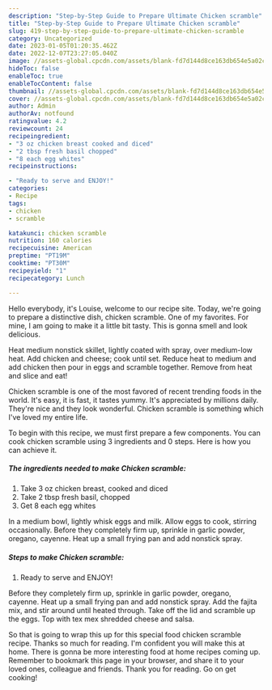 ```yaml
---
description: "Step-by-Step Guide to Prepare Ultimate Chicken scramble"
title: "Step-by-Step Guide to Prepare Ultimate Chicken scramble"
slug: 419-step-by-step-guide-to-prepare-ultimate-chicken-scramble
category: Uncategorized
date: 2023-01-05T01:20:35.462Z
date: 2022-12-07T23:27:05.040Z
image: //assets-global.cpcdn.com/assets/blank-fd7d144d8ce163db654e5a02c40b08a2775adb7897d16e4062681dc7e1b2800f.png
hideToc: false
enableToc: true
enableTocContent: false
thumbnail: //assets-global.cpcdn.com/assets/blank-fd7d144d8ce163db654e5a02c40b08a2775adb7897d16e4062681dc7e1b2800f.png
cover: //assets-global.cpcdn.com/assets/blank-fd7d144d8ce163db654e5a02c40b08a2775adb7897d16e4062681dc7e1b2800f.png
author: Admin
authorAv: notfound
ratingvalue: 4.2
reviewcount: 24
recipeingredient:
- "3 oz chicken breast cooked and diced"
- "2 tbsp fresh basil chopped"
- "8 each egg whites"
recipeinstructions:

- "Ready to serve and ENJOY!"
categories:
- Recipe
tags:
- chicken
- scramble

katakunci: chicken scramble 
nutrition: 160 calories
recipecuisine: American
preptime: "PT19M"
cooktime: "PT30M"
recipeyield: "1"
recipecategory: Lunch

---
```



Hello everybody, it's Louise, welcome to our recipe site. Today, we're going to prepare a distinctive dish, chicken scramble. One of my favorites. For mine, I am going to make it a little bit tasty. This is gonna smell and look delicious.

Heat medium nonstick skillet, lightly coated with spray, over medium-low heat. Add chicken and cheese; cook until set. Reduce heat to medium and add chicken then pour in eggs and scramble together. Remove from heat and slice and eat!

Chicken scramble is one of the most favored of recent trending foods in the world. It's easy, it is fast, it tastes yummy. It's appreciated by millions daily. They're nice and they look wonderful. Chicken scramble is something which I've loved my entire life.


To begin with this recipe, we must first prepare a few components. You can cook chicken scramble using 3 ingredients and 0 steps. Here is how you can achieve it.

<!--inarticleads1-->

##### The ingredients needed to make Chicken scramble:

1. Take 3 oz chicken breast, cooked and diced
1. Take 2 tbsp fresh basil, chopped
1. Get 8 each egg whites


In a medium bowl, lightly whisk eggs and milk. Allow eggs to cook, stirring occasionally. Before they completely firm up, sprinkle in garlic powder, oregano, cayenne. Heat up a small frying pan and add nonstick spray. 

<!--inarticleads2-->

##### Steps to make Chicken scramble:


1. Ready to serve and ENJOY!

Before they completely firm up, sprinkle in garlic powder, oregano, cayenne. Heat up a small frying pan and add nonstick spray. Add the fajita mix, and stir around until heated through. Take off the lid and scramble up the eggs. Top with tex mex shredded cheese and salsa. 

So that is going to wrap this up for this special food chicken scramble recipe. Thanks so much for reading. I'm confident you will make this at home. There is gonna be more interesting food at home recipes coming up. Remember to bookmark this page in your browser, and share it to your loved ones, colleague and friends. Thank you for reading. Go on get cooking!
